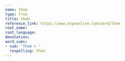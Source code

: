 ```yaml
---
name: them
type: free
title: them
reference_link: https://www.etymonline.com/word/them
root_name: 
root_language: 
denotation: 
word_sums:
- sum: 'Them + '
  respelling: them
---
```

